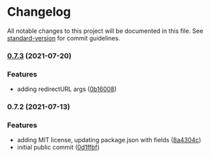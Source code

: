 # Changelog

All notable changes to this project will be documented in this file. See [standard-version](https://github.com/conventional-changelog/standard-version) for commit guidelines.

### [0.7.3](https://github.com/key-lab/blueauth-client/compare/v0.7.2...v0.7.3) (2021-07-20)


### Features

* adding redirectURL args ([0b16008](https://github.com/key-lab/blueauth-client/commit/0b16008abbeeceea401dc8226e15193f4feb3d0f))

### 0.7.2 (2021-07-13)


### Features

* adding MIT license, updating package.json with fields ([8a4304c](https://github.com/key-lab/blueauth-client/commit/8a4304c14d75815b6067abce76ca07c1128bca04))
* initial public commit ([0d1ffbf](https://github.com/key-lab/blueauth-client/commit/0d1ffbffe5c8fc3dc65d5db9c1372119f5e98294))
